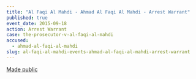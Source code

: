 ```yaml
---
title: "Al Faqi Al Mahdi - Ahmad Al Faqi Al Mahdi - Arrest Warrant"
published: true
event_date: 2015-09-18
action: Arrest Warrant
case: the-prosecutor-v-al-faqi-al-mahdi
accused:
  - ahmad-al-faqi-al-mahdi
slug: al-faqi-al-mahdi-events-ahmad-al-faqi-al-mahdi-arrest-warrant
---
```


[Made public](http://www.icc-cpi.int/en_menus/icc/situations%20and%20cases/situations/icc0112/related-cases/ICC-01_12-01_15/court-records/chambers/ptcI/Pages/1.aspx)

